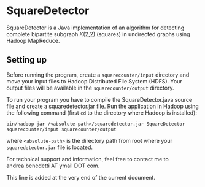 SquareDetector
==============

SquareDetector is a Java implementation of an algorithm for detecting complete bipartite subgraph _K_(2,2) (squares) in undirected graphs using Hadoop MapReduce.

## Setting up

Before running the program, create a `squarecounter/input` directory and move your input files to Hadoop Distributed File System (HDFS). Your output files will be available in the `squarecounter/output` directory.

To run your program you have to compile the SquareDetector.java source file and create a squaredetector.jar file. Run the application in Hadoop using the following command (first `cd` to the directory where Hadoop is installed):

```bin/hadoop jar /<absolute-path>/squaredetector.jar SquareDetector squarecounter/input squarecounter/output```

where `<absolute-path>` is the directory path from root where your `squaredetector.jar` file is located.

For technical support and information, feel free to contact me to andrea.benedetti AT ymail DOT com.

This line is added at the very end of the current document.
